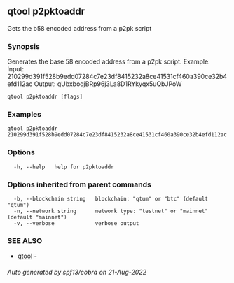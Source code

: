 ## qtool p2pktoaddr

Gets the b58 encoded address from a p2pk script

### Synopsis

Generates the base 58 encoded address from a p2pk script.
Example:
Input: 210299d391f528b9edd07284c7e23df8415232a8ce41531cf460a390ce32b4efd112ac
Output: qUbxboqjBRp96j3La8D1RYkyqx5uQbJPoW

```
qtool p2pktoaddr [flags]
```

### Examples

```
qtool p2pktoaddr 210299d391f528b9edd07284c7e23df8415232a8ce41531cf460a390ce32b4efd112ac
```

### Options

```
  -h, --help   help for p2pktoaddr
```

### Options inherited from parent commands

```
  -b, --blockchain string   blockchain: "qtum" or "btc" (default "qtum")
  -n, --network string      network type: "testnet" or "mainnet" (default "mainnet")
  -v, --verbose             verbose output
```

### SEE ALSO

* [qtool](qtool.md)	 - 

###### Auto generated by spf13/cobra on 21-Aug-2022
